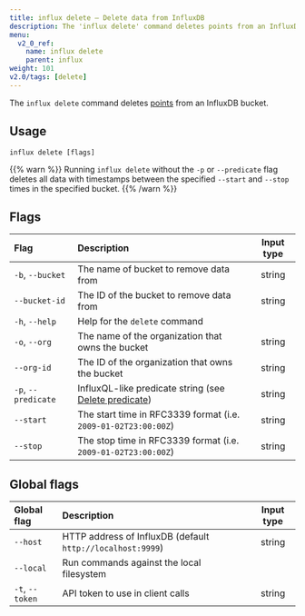 ```yaml
---
title: influx delete – Delete data from InfluxDB
description: The 'influx delete' command deletes points from an InfluxDB bucket.
menu:
  v2_0_ref:
    name: influx delete
    parent: influx
weight: 101
v2.0/tags: [delete]
---
```


The `influx delete` command deletes [points](/v2.0/reference/glossary/#point)
from an InfluxDB bucket.

## Usage
```
influx delete [flags]
```

{{% warn %}}
Running `influx delete` without the `-p` or `--predicate` flag deletes all data with
timestamps between the specified `--start` and `--stop` times in the specified bucket.
{{% /warn %}}

## Flags
| Flag                | Description                                                                                      | Input type |
|:----                |:-----------                                                                                      |:----------:|
| `-b`, `--bucket`    | The name of bucket to remove data from                                                           | string     |
| `--bucket-id`       | The ID of the bucket to remove data from                                                         | string     |
| `-h`, `--help`      | Help for the `delete` command                                                                    |            |
| `-o`, `--org`       | The name of the organization that owns the bucket                                                | string     |
| `--org-id`          | The ID of the organization that owns the bucket                                                  | string     |
| `-p`, `--predicate` | InfluxQL-like predicate string (see [Delete predicate](/v2.0/reference/syntax/delete-predicate)) | string     |
| `--start`           | The start time in RFC3339 format (i.e. `2009-01-02T23:00:00Z`)                                   | string     |
| `--stop`            | The stop time in RFC3339 format (i.e. `2009-01-02T23:00:00Z`)                                    | string     |

## Global flags
| Global flag     | Description                                                | Input type |
|:-----------     |:-----------                                                |:----------:|
| `--host`        | HTTP address of InfluxDB (default `http://localhost:9999`) | string     |
| `--local`       | Run commands against the local filesystem                  |            |
| `-t`, `--token` | API token to use in client calls                           | string     |
